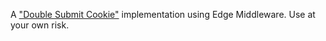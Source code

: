 A ["Double Submit Cookie"](https://cheatsheetseries.owasp.org/cheatsheets/Cross-Site_Request_Forgery_Prevention_Cheat_Sheet.html#double-submit-cookie) implementation using Edge Middleware. Use at your own risk.
